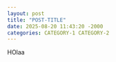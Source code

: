 ```yaml
---
layout: post
title: "POST-TITLE"
date: 2025-08-20 11:43:20 -2000
categories: CATEGORY-1 CATEGORY-2
---
```

HOlaa
